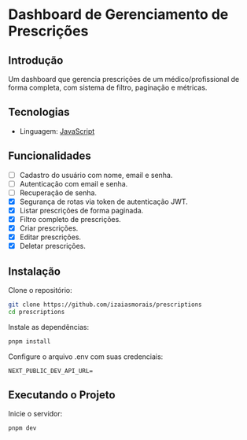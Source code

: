 # Dashboard de Gerenciamento de Prescrições

## Introdução
Um dashboard que gerencia prescrições de um médico/profissional de forma completa, com sistema de filtro, paginação e métricas.

## Tecnologias
- Linguagem: [JavaScript]([https://nodejs.org](https://developer.mozilla.org/en-US/docs/Web/JavaScript))

## Funcionalidades

- [ ] Cadastro do usuário com nome, email e senha.
- [ ] Autenticação com email e senha.
- [ ] Recuperação de senha.
- [x] Segurança de rotas via token de autenticação JWT.
- [x] Listar prescrições de forma paginada.
- [x] Filtro completo de prescrições.
- [x] Criar prescrições.
- [x] Editar prescrições.
- [x] Deletar prescrições.

## Instalação
Clone o repositório:

```bash
git clone https://github.com/izaiasmorais/prescriptions
cd prescriptions
```

Instale as dependências:

```bash
pnpm install
```

Configure o arquivo .env com suas credenciais:

```env
NEXT_PUBLIC_DEV_API_URL=
```

## Executando o Projeto
Inicie o servidor:

```bash
pnpm dev
```

